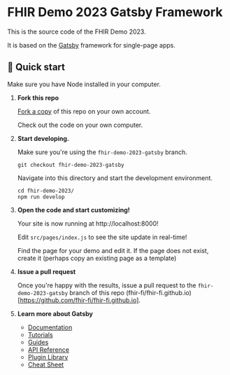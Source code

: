 # FHIR Demo 2023 Gatsby Framework

This is the source code of the FHIR Demo 2023.

It is based on the [Gatsby](https://www.gatsbyjs.com/) framework for single-page apps.

## 🚀 Quick start

Make sure you have Node installed in your computer.

1.  **Fork this repo**

    [Fork a copy](https://github.com/fhir-fi/fhir-fi.github.io/fork) of this repo on your own
    account.

    Check out the code on your own computer.

2.  **Start developing.**

    Make sure you're using the `fhir-demo-2023-gatsby` branch.

    ```shell
    git checkout fhir-demo-2023-gatsby
    ```

    Navigate into this directory and start the development environment.

    ```shell
    cd fhir-demo-2023/
    npm run develop
    ```

3.  **Open the code and start customizing!**

    Your site is now running at http://localhost:8000!

    Edit `src/pages/index.js` to see the site update in real-time!

    Find the page for your demo and edit it. If the page does not exist, create it (perhaps copy an
    existing page as a template)

4.  **Issue a pull request**

    Once you're happy with the results, issue a pull request to the `fhir-demo-2023-gatsby` branch
    of this repo (fhir-fi/fhir-fi.github.io)[https://github.com/fhir-fi/fhir-fi.github.io].

5.  **Learn more about Gatsby**

    - [Documentation](https://www.gatsbyjs.com/docs/)
    - [Tutorials](https://www.gatsbyjs.com/tutorial/)
    - [Guides](https://www.gatsbyjs.com/tutorial/)
    - [API Reference](https://www.gatsbyjs.com/docs/api-reference/)
    - [Plugin Library](https://www.gatsbyjs.com/plugins)
    - [Cheat Sheet](https://www.gatsbyjs.com/docs/cheat-sheet/)
